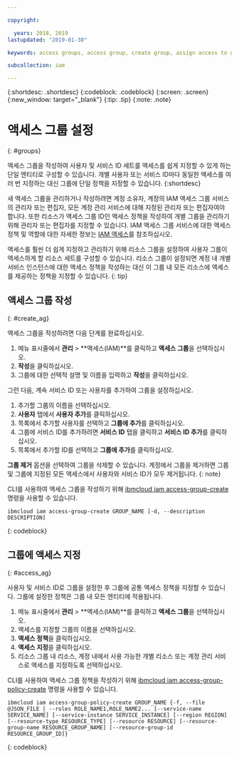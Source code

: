 ```yaml
---

copyright:

  years: 2018, 2019
lastupdated: "2019-01-30"

keywords: access groups, access group, create group, assign access to group

subcollection: iam

---
```


{:shortdesc: .shortdesc}
{:codeblock: .codeblock}
{:screen: .screen}
{:new_window: target="_blank"}
{:tip: .tip}
{:note: .note}


# 액세스 그룹 설정
{: #groups}

액세스 그룹을 작성하여 사용자 및 서비스 ID 세트를 액세스를 쉽게 지정할 수 있게 하는 단일 엔티티로 구성할 수 있습니다. 개별 사용자 또는 서비스 ID마다 동일한 액세스를 여러 번 지정하는 대신 그룹에 단일 정책을 지정할 수 있습니다.
{:shortdesc}

새 액세스 그룹을 관리하거나 작성하려면 계정 소유자, 계정의 IAM 액세스 그룹 서비스의 관리자 또는 편집자, 모든 계정 관리 서비스에 대해 지정된 관리자 또는 편집자여야 합니다. 또한 리소스가 액세스 그룹 ID인 액세스 정책을 작성하여 개별 그룹을 관리하기 위해 관리자 또는 편집자를 지정할 수 있습니다. IAM 액세스 그룹 서비스에 대한 액세스 정책 및 역할에 대한 자세한 정보는 [IAM 액세스](/docs/iam?topic=iam-userroles#userroles)를 참조하십시오.

액세스를 훨씬 더 쉽게 지정하고 관리하기 위해 리소스 그룹을 설정하여 사용자 그룹이 액세스하게 할 리소스 세트를 구성할 수 있습니다. 리소스 그룹이 설정되면 계정 내 개별 서비스 인스턴스에 대한 액세스 정책을 작성하는 대신 이 그룹 내 모든 리소스에 액세스를 제공하는 정책을 지정할 수 있습니다.
{: tip}

## 액세스 그룹 작성
{: #create_ag}

액세스 그룹을 작성하려면 다음 단계를 완료하십시오.

1. 메뉴 표시줄에서 **관리** &gt; **액세스(IAM)**를 클릭하고 **액세스 그룹**을 선택하십시오.
2. **작성**을 클릭하십시오.
3. 그룹에 대한 선택적 설명 및 이름을 입력하고 **작성**을 클릭하십시오.

그런 다음, 계속 서비스 ID 또는 사용자를 추가하여 그룹을 설정하십시오.

1. 추가할 그룹의 이름을 선택하십시오.
2. **사용자** 탭에서 **사용자 추가**를 클릭하십시오.
3. 목록에서 추가할 사용자를 선택하고 **그룹에 추가**를 클릭하십시오.
4. 그룹에 서비스 ID를 추가하려면 **서비스 ID** 탭을 클릭하고 **서비스 ID 추가**를 클릭하십시오.
5. 목록에서 추가할 ID를 선택하고 **그룹에 추가**를 클릭하십시오.

**그룹 제거** 옵션을 선택하여 그룹을 삭제할 수 있습니다. 계정에서 그룹을 제거하면 그룹 및 그룹에 지정된 모든 액세스에서 사용자와 서비스 ID가 모두 제거됩니다.
{: note}

CLI를 사용하여 액세스 그룹을 작성하기 위해 [ibmcloud iam access-group-create](/docs/cli/reference/ibmcloud?topic=cloud-cli-ibmcloud_commands_iam#ibmcloud_iam_access_group_create) 명령을 사용할 수 있습니다.
```
ibmcloud iam access-group-create GROUP_NAME [-d, --description DESCRIPTION]
```
{: codeblock}


## 그룹에 액세스 지정
{: #access_ag}

사용자 및 서비스 ID로 그룹을 설정한 후 그룹에 공통 액세스 정책을 지정할 수 있습니다. 그룹에 설정한 정책은 그룹 내 모든 엔티티에 적용됩니다.

1. 메뉴 표시줄에서 **관리** &gt; **액세스(IAM)**를 클릭하고 **액세스 그룹**을 선택하십시오.
2. 액세스를 지정할 그룹의 이름을 선택하십시오.
3. **액세스 정책**을 클릭하십시오.
4. **액세스 지정**을 클릭하십시오.
5. 리소스 그룹 내 리소스, 계정 내에서 사용 가능한 개별 리소스 또는 계정 관리 서비스로 액세스를 지정하도록 선택하십시오.

CLI를 사용하여 액세스 그룹 정책을 작성하기 위해 [ibmcloud iam access-group-policy-create](/docs/cli/reference/ibmcloud?topic=cloud-cli-ibmcloud_commands_iam#ibmcloud_iam_access_group_policy_create) 명령을 사용할 수 있습니다.
```
ibmcloud iam access-group-policy-create GROUP_NAME {-f, --file @JSON_FILE | --roles ROLE_NAME1,ROLE_NAME2... [--service-name SERVICE_NAME] [--service-instance SERVICE_INSTANCE] [--region REGION] [--resource-type RESOURCE_TYPE] [--resource RESOURCE] [--resource-group-name RESOURCE_GROUP_NAME] [--resource-group-id RESOURCE_GROUP_ID]}
```
{: codeblock}
